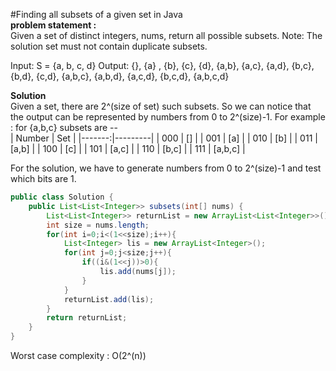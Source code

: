 #Finding all subsets of a given set in Java  
**problem statement :**  
Given a set of distinct integers, nums, return all possible subsets.
Note: The solution set must not contain duplicate subsets.

Input: 
S = {a, b, c, d}
Output:
{}, {a} , {b}, {c}, {d}, {a,b}, {a,c},
{a,d}, {b,c}, {b,d}, {c,d}, {a,b,c}, 
{a,b,d}, {a,c,d}, {b,c,d}, {a,b,c,d}
  

**Solution**  
Given a set, there are 2^(size of set) such subsets. So we can notice that the output can be represented by numbers from 0 to 2^(size)-1. 
For example : for {a,b,c} subsets are --  
| Number | Set     |
|-------:|---------|
| 000    | []      |
| 001    | [a]     |
| 010    | [b]     |
| 011    | [a,b]   |
| 100    | [c]     |
| 101    | [a,c]   |
| 110    | [b,c]   |
| 111    | [a,b,c] |

For the solution, we have to generate numbers from 0 to 2^(size)-1 and test which bits are 1.  
  
````*.java
public class Solution {
    public List<List<Integer>> subsets(int[] nums) {
        List<List<Integer>> returnList = new ArrayList<List<Integer>>();
        int size = nums.length;
        for(int i=0;i<(1<<size);i++){
            List<Integer> lis = new ArrayList<Integer>();
            for(int j=0;j<size;j++){
                if((i&(1<<j))>0){
                    lis.add(nums[j]);
                }
            }
            returnList.add(lis);
        }
        return returnList;
    }
}
````
Worst case complexity : O(2^(n))